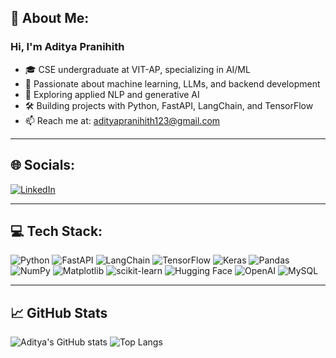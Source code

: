 ## 👋 About Me:

### Hi, I'm Aditya Pranihith

- 🎓 CSE undergraduate at VIT-AP, specializing in AI/ML  
- 🤖 Passionate about machine learning, LLMs, and backend development  
- 🧠 Exploring applied NLP and generative AI  
- 🛠️ Building projects with Python, FastAPI, LangChain, and TensorFlow  
- 📫 Reach me at: adityapranihith123@gmail.com

---

## 🌐 Socials:

[![LinkedIn](https://img.shields.io/badge/LinkedIn-blue?style=flat&logo=linkedin)](https://www.linkedin.com/in/aditya-pranihith-keerthy/)

---

## 💻 Tech Stack:

![Python](https://img.shields.io/badge/python-%23323330.svg?style=flat&logo=python&logoColor=FFD43B)
![FastAPI](https://img.shields.io/badge/fastapi-%2300C7B7.svg?style=flat&logo=fastapi&logoColor=white)
![LangChain](https://img.shields.io/badge/langchain-blueviolet?style=flat)
![TensorFlow](https://img.shields.io/badge/TensorFlow-orange?style=flat&logo=tensorflow)
![Keras](https://img.shields.io/badge/Keras-D00000?style=flat&logo=keras&logoColor=white)
![Pandas](https://img.shields.io/badge/Pandas-150458?style=flat&logo=pandas&logoColor=white)
![NumPy](https://img.shields.io/badge/Numpy-013243?style=flat&logo=numpy&logoColor=white)
![Matplotlib](https://img.shields.io/badge/Matplotlib-%230076A8.svg?style=flat&logo=matplotlib&logoColor=white)
![scikit-learn](https://img.shields.io/badge/scikit--learn-%23F7931E.svg?style=flat&logo=scikit-learn&logoColor=white)
![Hugging Face](https://img.shields.io/badge/HuggingFace-%23FFD21F.svg?style=flat&logo=huggingface&logoColor=black)
![OpenAI](https://img.shields.io/badge/OpenAI-412991?style=flat&logo=openai&logoColor=white)
![MySQL](https://img.shields.io/badge/MySQL-4479A1?style=flat&logo=mysql&logoColor=white)


---

## 📈 GitHub Stats

![Aditya's GitHub stats](https://github-readme-stats.vercel.app/api?username=kadityapranihith&show_icons=true&theme=dark)
![Top Langs](https://github-readme-stats.vercel.app/api/top-langs/?username=kadityapranihith&layout=compact&theme=dark)



